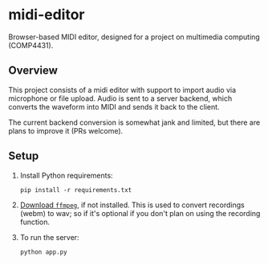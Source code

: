 # midi-editor
Browser-based MIDI editor, designed for a project on multimedia computing (COMP4431).

## Overview
This project consists of a midi editor with support to import audio via microphone or file upload. Audio is sent to a server backend, which converts the waveform into MIDI and sends it back to the client.

The current backend conversion is somewhat jank and limited, but there are plans to improve it (PRs welcome).

## Setup
1. Install Python requirements:
    ```
    pip install -r requirements.txt
    ```

2. [Download `ffmpeg`](https://ffmpeg.org/), if not installed. This is used to convert recordings (webm) to wav; so if it's optional if you don't plan on using the recording function.

3. To run the server:
    ```
    python app.py
    ```


